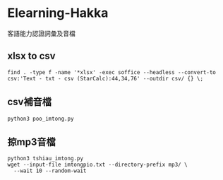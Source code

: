 # Elearning-Hakka
客語能力認證詞彙及音檔

## xlsx to csv
```
find . -type f -name '*xlsx' -exec soffice --headless --convert-to csv:'Text - txt - csv (StarCalc):44,34,76' --outdir csv/ {} \;
```

## csv補音檔
```
python3 poo_imtong.py
```

## 掠mp3音檔
```
python3 tshiau_imtong.py
wget --input-file imtongpio.txt --directory-prefix mp3/ \
  --wait 10 --random-wait
```
